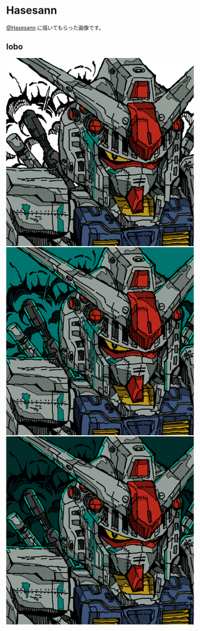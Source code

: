 # Hasesann

[@Hasesann](https://twitter.com/iLoveCitizens) に描いてもらった画像です。

## lobo

![](./transparent_lobo.png)
![](./light_lobo.png)
![](./duly_lobo.png)
